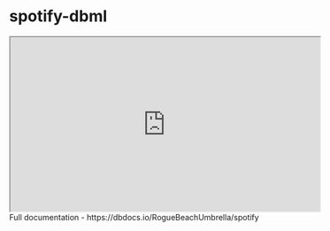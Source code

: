 # spotify-dbml
<iframe width="560" height="315" src='https://dbdiagram.io/embed/601c3c1f80d742080a393945'> </iframe>
Full documentation - https://dbdocs.io/RogueBeachUmbrella/spotify
